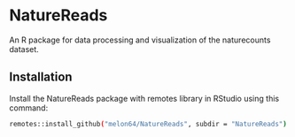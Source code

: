 # NatureReads
An R package for data processing and visualization of the naturecounts dataset.

## Installation

Install the NatureReads package with remotes library in RStudio using this command:

```bash
remotes::install_github("melon64/NatureReads", subdir = "NatureReads")
```

